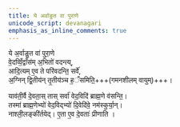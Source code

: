 ```yaml
---
title: ये अर्वाङुत वा पुराणे
unicode_script: devanagari
emphasis_as_inline_comments: true
---
```


ये अ॒र्वाङु॒त वा॑ पुरा॒णे  
वे॒दव्विँ॒द्वाँस॑म् अ॒भितो॑ वदन्त्य्,  
आदि॒त्यम् ए॒व ते परि॑वदन्ति॒ सर्वे॑,  
अ॒ग्निन् द्वि॒तीय॑न् तृ॒तीय॑ञ्च ह॒ँसमिति॒+++(गमनशीलम् वायुम्)+++।  

याव॑ती॒र्वै दे॒वता॒स् तास् सर्वा॑ वेद॒विदि॑ ब्राह्म॒णे व॑सन्ति॒।  
तस्मा॑ ब्राह्म॒णेभ्यो॑ वेद॒विद्भ्यो॑ दि॒वेदि॑वे॒ नम॑स्कुर्या॒न्।  
नाश्ली॒लङ्की॑र्तयेद्। ए॒ता ए॒व दे॒वताः॑ प्रीणाति ।
